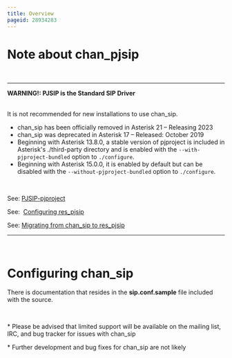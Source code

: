```yaml
---
title: Overview
pageid: 28934283
---
```


Note about chan\_pjsip
======================

 




---

**WARNING!: PJSIP is the Standard SIP Driver**  
 

It is not recommended for new installations to use chan\_sip.

* chan\_sip has been officially removed in Asterisk 21 – Releasing 2023
* chan\_sip was deprecated in Asterisk 17 – Released: October 2019
* Beginning with Asterisk 13.8.0, a stable version of pjproject is included in Asterisk's ./third-party directory and is enabled with the `--with-pjproject-bundled` option to `./configure`.
* Beginning with Asterisk 15.0.0, it is enabled by default but can be disabled with the `--without-pjproject-bundled` option to `./configure`.

 

See: [PJSIP-pjproject](/Getting-Started/Installing-Asterisk/Installing-Asterisk-From-Source/PJSIP-pjproject)

See:  [Configuring res\_pjsip](/Configuration/Channel-Drivers/SIP/Configuring-res_pjsip)

See: [Migrating from chan\_sip to res\_pjsip](/Configuration/Channel-Drivers/SIP/Configuring-res_pjsip/Migrating-from-chan_sip-to-res_pjsip)

  



---


 

Configuring chan\_sip
=====================

There is documentation that resides in the **sip.conf.sample** file included with the source.

 

\* Please be advised that limited support will be available on the mailing list, IRC, and bug tracker for issues with chan\_sip

\* Further development and bug fixes for chan\_sip are not likely

 

